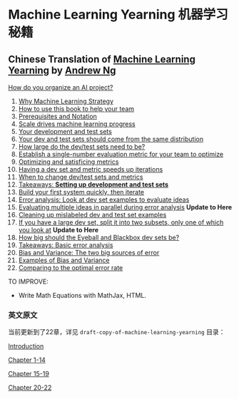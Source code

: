 # Machine Learning Yearning 机器学习秘籍
## Chinese Translation of [Machine Learning Yearning](http://www.mlyearning.org/) by [Andrew Ng](http://www.andrewng.org/)
[How do you organize an AI project?](How-do-you-organize-an-AI-project.md)
1. [Why Machine Learning Strategy](1.why-machine-learning-strategy.md) 
2. [How to use this book to help your team](2.how-to-use-this-book-to-help-your-team.md)
3. [Prerequisites and Notation](3.prerequisites-and-notation.md)
4. [Scale drives machine learning progress](4.scale-drives-machine-learning-progress.md)
5. [Your development and test sets](5.your-development-and-test-sets.md)
6. [Your dev and test sets should come from the same distribution](6.your-dev-and-test-sets-should-come-from-the-same-distribution.md)
7. [How large do the dev/test sets need to be?](7.how-large-do-the-dev-and-test-sets-need-to-be.md)
8. [Establish a single-number evaluation metric for your team to optimize](8.establish-a-single-number-evaluation-metric-for-your-team-to-optimize.md)
9. [Optimizing and satisficing metrics](9.optimizing-and-satisficing-metrics.md)
10. [Having a dev set and metric speeds up iterations](10.having-a-dev-set-and-metric-speeds-up-iterations.md)
11. [When to change dev/test sets and metrics](11.when-to-change-dev-and-test-sets-and-metrics.md)
12. [Takeaways: **Setting up development and test sets**](12.takeaways_setting-up-development-and-test-sets.md)
13. [Build your first system quickly, then iterate](13.build-your-first-system-quickly-then-iterate.md)
14. [Error analysis: Look at dev set examples to evaluate ideas](14.error-analysis_look-at-dev-set-examples-to-evaluate-ideas.md)
15. [Evaluating multiple ideas in parallel during error analysis](15.evaluating-multiple-ideas-in-parallel-during-error-analysis.md) **Update to Here**
16. [Cleaning up mislabeled dev and test set examples](16.cleaning-up-mislabeled-dev-and-test-set-examples.md)
17. [If you have a large dev set, split it into two subsets, only one of which you look at](17.if-you-have-a-large-dev-set-split-it-into-two-subsets-only-one-of-which-you-look-at.md) **Update to Here**
18. [How big should the Eyeball and Blackbox dev sets be?](18.how-big-should-the-Eyeball-and-Blackbox-dev-sets-be.md)
19. [Takeaways: Basic error analysis](19.takeaways_basic-error-analysis.md) 
20. [Bias and Variance: The two big sources of error]()
21. [Examples of Bias and Variance ]()
22. [Comparing to the optimal error rate]()

TO IMPROVE:
- Write Math Equations with MathJax, HTML.

### 英文原文

当前更新到了22章，详见 `draft-copy-of-machine-learning-yearning` 目录：

[Introduction](draft-copy-of-machine-learning-yearning/introduction.md)

[Chapter 1-14](draft-copy-of-machine-learning-yearning/Ng_MLY01-01-14.pdf)

[Chapter 15-19](draft-copy-of-machine-learning-yearning/Ng_MLY02-15-19.pdf)

[Chapter 20-22](draft-copy-of-machine-learning-yearning/Ng_MLY03-20-22.pdf)
